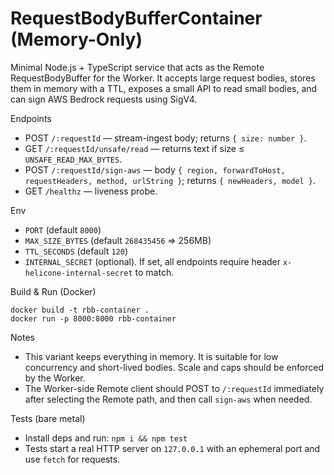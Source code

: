 RequestBodyBufferContainer (Memory-Only)
=======================================

Minimal Node.js + TypeScript service that acts as the Remote RequestBodyBuffer
for the Worker. It accepts large request bodies, stores them in memory with a
TTL, exposes a small API to read small bodies, and can sign AWS Bedrock
requests using SigV4.

Endpoints
- POST `/:requestId` — stream-ingest body; returns `{ size: number }`.
- GET `/:requestId/unsafe/read` — returns text if size ≤ `UNSAFE_READ_MAX_BYTES`.
- POST `/:requestId/sign-aws` — body `{ region, forwardToHost, requestHeaders, method, urlString }`; returns `{ newHeaders, model }`.
- GET `/healthz` — liveness probe.

Env
- `PORT` (default `8000`)
- `MAX_SIZE_BYTES` (default `268435456` => 256MB)
- `TTL_SECONDS` (default `120`)
- `INTERNAL_SECRET` (optional). If set, all endpoints require header `x-helicone-internal-secret` to match.

Build & Run (Docker)
```
docker build -t rbb-container .
docker run -p 8000:8000 rbb-container
```

Notes
- This variant keeps everything in memory. It is suitable for low concurrency
  and short-lived bodies. Scale and caps should be enforced by the Worker.
- The Worker-side Remote client should POST to `/:requestId` immediately after
  selecting the Remote path, and then call `sign-aws` when needed.

Tests (bare metal)
- Install deps and run: `npm i && npm test`
- Tests start a real HTTP server on `127.0.0.1` with an ephemeral port and use `fetch` for requests.
